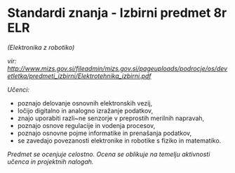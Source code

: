 # Standardi znanja - Izbirni predmet 8r ELR #
_(Elektronika z robotiko)_

_vir: http://www.mizs.gov.si/fileadmin/mizs.gov.si/pageuploads/podrocje/os/devetletka/predmeti_izbirni/Elektrotehnika_izbirni.pdf_

_Učenci:_
* poznajo delovanje osnovnih elektronskih vezij,
* ločijo digitalno in analogno izražanje podatkov,
* znajo uporabiti razli~ne senzorje v preprostih merilnih napravah,
* poznajo osnove regulacije in vodenja procesov,
* poznajo osnovne pojme informatike in prenašanja podatkov,
* se zavedajo povezanosti elektronike in robotike s fiziko in matematiko.

_Predmet  se  ocenjuje  celostno.  Ocena  se  oblikuje  na  temelju  aktivnosti  učenca  in  projektnih nalogah._
